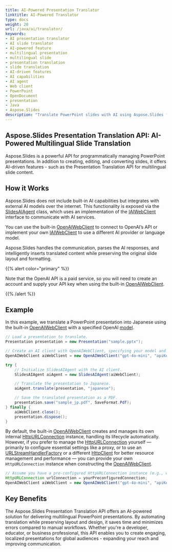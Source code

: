```yaml
---
title: AI-Powered Presentation Translator
linktitle: AI-Powered Translator
type: docs
weight: 20
url: /java/ai/translator/
keywords:
- AI presentation translator
- AI slide translator
- AI-powered feature
- multilingual presentation
- multilingual slide
- presentation translation
- slide translation
- AI-driven features
- AI capabilities
- AI agent
- Web client
- PowerPoint
- OpenDocument
- presentation
- Java
- Aspose.Slides
description: "Translate PowerPoint slides with AI using Aspose.Slides for Java. Localize PPT, PPTX and ODP while preserving layout—fast and developer-friendly. Try it."
---
```


## **Aspose.Slides Presentation Translation API: AI-Powered Multilingual Slide Translation**

Aspose.Slides is a powerful API for programmatically managing PowerPoint presentations. In addition to creating, editing, and converting slides, it offers AI-driven features - such as the Presentation Translation API for multilingual slide content.

## **How it Works**

Aspose.Slides does not include built-in AI capabilities but integrates with external AI models over the internet. This functionality is exposed via the [SlidesAIAgent](https://reference.aspose.com/slides/java/com.aspose.slides/slidesaiagent/) class, which uses an implementation of the [IAIWebClient](https://reference.aspose.com/slides/java/com.aspose.slides/iaiwebclient/) interface to communicate with AI services.

You can use the built-in [OpenAIWebClient](https://reference.aspose.com/slides/java/com.aspose.slides/openaiwebclient/) to connect to OpenAI’s API or implement your own [IAIWebClient](https://reference.aspose.com/slides/java/com.aspose.slides/iaiwebclient/) to use a different AI provider or language model.

Aspose.Slides handles the communication, parses the AI responses, and intelligently inserts translated content while preserving the original slide layout and formatting.

{{% alert color="primary" %}}

Note that the OpenAI API is a paid service, so you will need to create an account and supply your API key when using the built-in [OpenAIWebClient](https://reference.aspose.com/slides/java/com.aspose.slides/openaiwebclient/).

{{% /alert %}}

## **Example**

In this example, we translate a PowerPoint presentation into Japanese using the built-in [OpenAIWebClient](https://reference.aspose.com/slides/java/com.aspose.slides/openaiwebclient/) with a specified OpenAI [model](https://platform.openai.com/docs/models).

```java
// Load a presentation to translate.
Presentation presentation = new Presentation("sample.pptx");

// Create an AI client with OpenAIWebClient, specifying your model and API key.
OpenAIWebClient aiWebClient = new OpenAIWebClient("gpt-4o-mini", "apiKey", null);

try {
    // Initialize SlidesAIAgent with the AI client.
    SlidesAIAgent aiAgent = new SlidesAIAgent(aiWebClient);

    // Translate the presentation to Japanese.
    aiAgent.translate(presentation, "japanese");

    // Save the translated presentation as a PDF.
    presentation.save("sample_jp.pdf", SaveFormat.Pdf);
} finally {
    aiWebClient.close();
    presentation.dispose();
}
```

By default, the built-in [OpenAIWebClient](https://reference.aspose.com/slides/java/com.aspose.slides/openaiwebclient/) creates and manages its own internal [HttpURLConnection](https://docs.oracle.com/javase/8/docs/api/java/net/HttpURLConnection.html) instance, handling its lifecycle automatically. However, if you prefer to manage the [HttpURLConnection](https://docs.oracle.com/javase/8/docs/api/java/net/HttpURLConnection.html) yourself — primarily to configure essential settings like a proxy, or to use an [URLStreamHandlerFactory](https://docs.oracle.com/javase/8/docs/api/java/net/URLStreamHandlerFactory.html) or a different [HttpClient](https://docs.oracle.com/en/java/javase/11/docs/api/java.net.http/java/net/http/HttpClient.html) for better resource management and performance — you can provide your own `HttpURLConnection` instance when constructing the [OpenAIWebClient](https://reference.aspose.com/slides/java/com.aspose.slides/openaiwebclient/).

```java
// Assume you have a pre-configured HttpURLConnection instance (e.g., with custom timeouts, proxy settings, etc.)
HttpURLConnection urlConnection = yourPreconfiguredConnection;
OpenAIWebClient aiWebClient = new OpenAIWebClient("gpt-4o-mini", "apiKey", null, urlConnection);
```

## **Key Benefits**

The Aspose.Slides Presentation Translation API offers an AI-powered solution for delivering multilingual PowerPoint presentations. By automating translation while preserving layout and design, it saves time and minimizes errors compared to manual workflows. Whether you're a developer, educator, or business professional, this API enables you to create engaging, localized presentations for global audiences - expanding your reach and improving communication.
